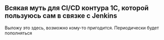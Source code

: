 ## Всякая муть для CI/CD контура 1С, которой пользуюсь сам в связке с Jenkins  
Выложу это здесь, возможно кому-то пригодится. Периодически будет пополняться